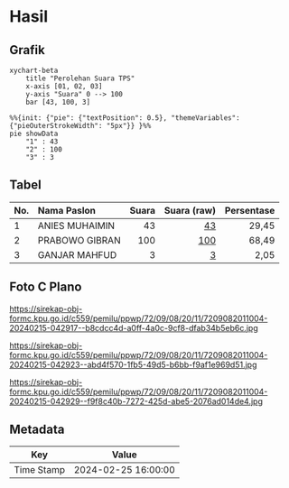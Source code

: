 # Hasil

## Grafik

```mermaid
xychart-beta
    title "Perolehan Suara TPS"
    x-axis [01, 02, 03]
    y-axis "Suara" 0 --> 100
    bar [43, 100, 3]
```

```mermaid
%%{init: {"pie": {"textPosition": 0.5}, "themeVariables": {"pieOuterStrokeWidth": "5px"}} }%%
pie showData
    "1" : 43
    "2" : 100
    "3" : 3
```

## Tabel

| No. | Nama Paslon    | Suara | Suara (raw) | Persentase |
|:--- |:-------------- | -----:| -----------:| ----------:|
| 1   | ANIES MUHAIMIN | 43    | [43][p-1]   | 29,45      |
| 2   | PRABOWO GIBRAN | 100   | [100][p-2]  | 68,49      |
| 3   | GANJAR MAHFUD  | 3     | [3][p-3]    | 2,05       |


[p-1]: https://github.com/gigit-pemilu/pemilu-2024-72-sulawesi-tengah/blob/main/pilpres/hitung-suara/sub/72-sulawesi-tengah/sub/09-tojo-una-una/sub/08-tojo/sub/2011-podi/sub/004-tps/sub/paslon-1.txt
[p-2]: https://github.com/gigit-pemilu/pemilu-2024-72-sulawesi-tengah/blob/main/pilpres/hitung-suara/sub/72-sulawesi-tengah/sub/09-tojo-una-una/sub/08-tojo/sub/2011-podi/sub/004-tps/sub/paslon-2.txt
[p-3]: https://github.com/gigit-pemilu/pemilu-2024-72-sulawesi-tengah/blob/main/pilpres/hitung-suara/sub/72-sulawesi-tengah/sub/09-tojo-una-una/sub/08-tojo/sub/2011-podi/sub/004-tps/sub/paslon-3.txt

## Foto C Plano

https://sirekap-obj-formc.kpu.go.id/c559/pemilu/ppwp/72/09/08/20/11/7209082011004-20240215-042917--b8cdcc4d-a0ff-4a0c-9cf8-dfab34b5eb6c.jpg

https://sirekap-obj-formc.kpu.go.id/c559/pemilu/ppwp/72/09/08/20/11/7209082011004-20240215-042923--abd4f570-1fb5-49d5-b6bb-f9af1e969d51.jpg

https://sirekap-obj-formc.kpu.go.id/c559/pemilu/ppwp/72/09/08/20/11/7209082011004-20240215-042929--f9f8c40b-7272-425d-abe5-2076ad014de4.jpg


## Metadata

| Key        | Value               |
| ---------- | ------------------- |
| Time Stamp | 2024-02-25 16:00:00 |



